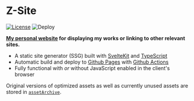 # Z-Site

[![License](https://img.shields.io/github/license/IronBatman2715/gh-actions-testing.svg?branch=main)](https://github.com/IronBatman2715/gh-actions-testing/LICENSE?branch=main) ![Deploy](https://github.com/IronBatman2715/gh-actions-testing/actions/workflows/deploy.yml/badge.svg?branch=main)

**[My personal website](https://ironbatman2715.github.io/) for displaying my works or linking to other relevant sites.**

- A static site generator (SSG) built with [SvelteKit](https://kit.svelte.dev/) and [TypeScript](https://www.typescriptlang.org/)
- Automatic build and deploy to [Github Pages](https://pages.github.com/) with [Github Actions](https://github.com/features/actions)
- Fully functional with *or* without JavaScript enabled in the client's browser

Original versions of optimized assets as well as currently unused assets are stored in [`assetArchive`](./assetArchive/).
